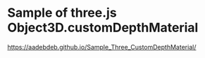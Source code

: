# Sample of three.js Object3D.customDepthMaterial

https://aadebdeb.github.io/Sample_Three_CustomDepthMaterial/